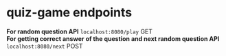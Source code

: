 # quiz-game endpoints
**For random question API** `localhost:8080/play` GET <br>
**For getting correct answer of the question and next random question API** `localhost:8080/next` POST
